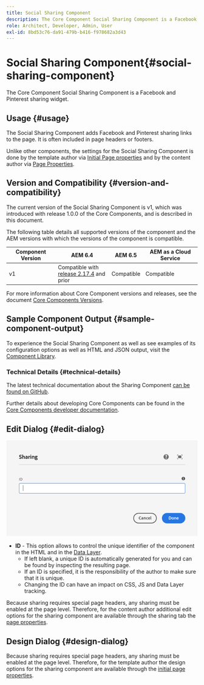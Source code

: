 ```yaml
---
title: Social Sharing Component
description: The Core Component Social Sharing Component is a Facebook and Pinterest sharing widget.
role: Architect, Developer, Admin, User
exl-id: 8bd53c76-da91-479b-b416-f978682a3d43
---
```

# Social Sharing Component{#social-sharing-component}

The Core Component Social Sharing Component is a Facebook and Pinterest sharing widget.

## Usage {#usage}

The Social Sharing Component adds Facebook and Pinterest sharing links to the page. It is often included in page headers or footers.

Unlike other components, the settings for the Social Sharing Component is done by the template author via [Initial Page properties](https://experienceleague.adobe.com/docs/experience-manager-cloud-service/sites/authoring/features/templates.html) and by the content author via [Page Properties](https://experienceleague.adobe.com/docs/experience-manager-cloud-service/sites/authoring/fundamentals/page-properties.html).

## Version and Compatibility {#version-and-compatibility}

The current version of the Social Sharing Component is v1, which was introduced with release 1.0.0 of the Core Components, and is described in this document.

The following table details all supported versions of the component and the AEM versions with which the versions of the component is compatible.

|Component Version|AEM 6.4|AEM 6.5|AEM as a Cloud Service|
|--- |--- |--- |---|
|v1|Compatible with<br>[release 2.17.4](/help/versions.md) and prior|Compatible|Compatible|

For more information about Core Component versions and releases, see the document [Core Components Versions](/help/versions.md).

## Sample Component Output {#sample-component-output}

To experience the Social Sharing Component as well as see examples of its configuration options as well as HTML and JSON output, visit the [Component Library](https://adobe.com/go/aem_cmp_library_sharing).

### Technical Details {#technical-details}

The latest technical documentation about the Sharing Component [can be found on GitHub](https://adobe.com/go/aem_cmp_tech_sharing_v1).

Further details about developing Core Components can be found in the [Core Components developer documentation](/help/developing/overview.md).

## Edit Dialog {#edit-dialog}

![Sharing Component's edit dialog](/help/assets/sharing-edit.png)

* **ID** - This option allows to control the unique identifier of the component in the HTML and in the [Data Layer](/help/developing/data-layer/overview.md).
  * If left blank, a unique ID is automatically generated for you and can be found by inspecting the resulting page.
  * If an ID is specified, it is the responsibility of the author to make sure that it is unique.
  * Changing the ID can have an impact on CSS, JS and Data Layer tracking.

Because sharing requires special page headers, any sharing must be enabled at the page level. Therefore, for the content author additional edit options for the sharing component are available through the sharing tab the [page properties](https://experienceleague.adobe.com/docs/experience-manager-cloud-service/sites/authoring/fundamentals/page-properties.html).

## Design Dialog {#design-dialog}

Because sharing requires special page headers, any sharing must be enabled at the page level. Therefore, for the template author the design options for the sharing component are available through the [initial page properties](https://experienceleague.adobe.com/docs/experience-manager-cloud-service/sites/authoring/features/templates.html).
